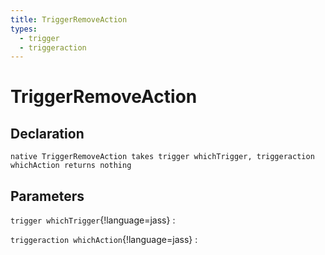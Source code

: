 ```yaml
---
title: TriggerRemoveAction
types:
  - trigger
  - triggeraction
---
```


# TriggerRemoveAction

## Declaration

```jass
native TriggerRemoveAction takes trigger whichTrigger, triggeraction whichAction returns nothing
```

## Parameters
`trigger whichTrigger`{!language=jass}
: 

`triggeraction whichAction`{!language=jass}
: 
